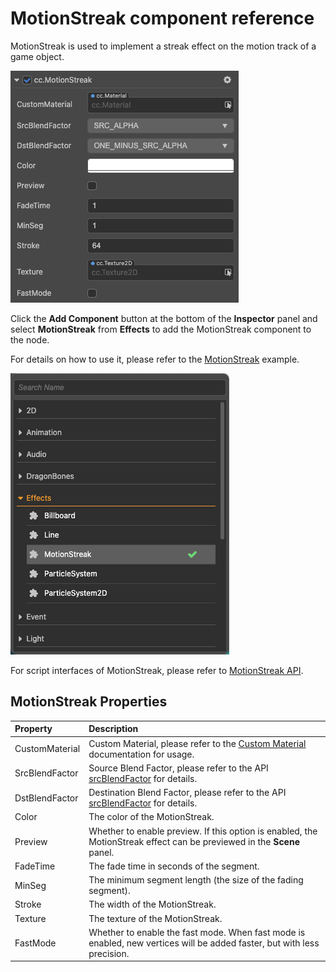 # MotionStreak component reference

MotionStreak is used to implement a streak effect on the motion track of a game object.

![motionstreak](motion-streak/motionstreak.png)

Click the **Add Component** button at the bottom of the **Inspector** panel and select **MotionStreak** from **Effects** to add the MotionStreak component to the node.

For details on how to use it, please refer to the [MotionStreak](https://github.com/cocos-creator/test-cases-3d/tree/v3.0/assets/cases/ui/24.motion-streak) example.

![add motionStreak](motion-streak/add-motion-streak.png)

For script interfaces of MotionStreak, please refer to [MotionStreak API](__APIDOC__/en/classes/particle2d.motionstreak.html).

## MotionStreak Properties

| Property | Description
| :-------------- | :----------- |
| CustomMaterial | Custom Material, please refer to the [Custom Material](./../../ui-system/components/engine/ui-material.md) documentation for usage. |
| SrcBlendFactor | Source Blend Factor, please refer to the API [srcBlendFactor](__APIDOC__/en/classes/particle2d.particlesystem2d.html#srcblendfactor) for details. |
| DstBlendFactor | Destination Blend Factor, please refer to the API [srcBlendFactor](__APIDOC__/en/classes/particle2d.particlesystem2d.html#dstblendfactor) for details. |
| Color | The color of the MotionStreak. |
| Preview | Whether to enable preview. If this option is enabled, the MotionStreak effect can be previewed in the **Scene** panel. |
| FadeTime | The fade time in seconds of the segment. |
| MinSeg | The minimum segment length (the size of the fading segment). |
| Stroke | The width of the MotionStreak. |
| Texture | The texture of the MotionStreak. |
| FastMode | Whether to enable the fast mode. When fast mode is enabled, new vertices will be added faster, but with less precision. |
